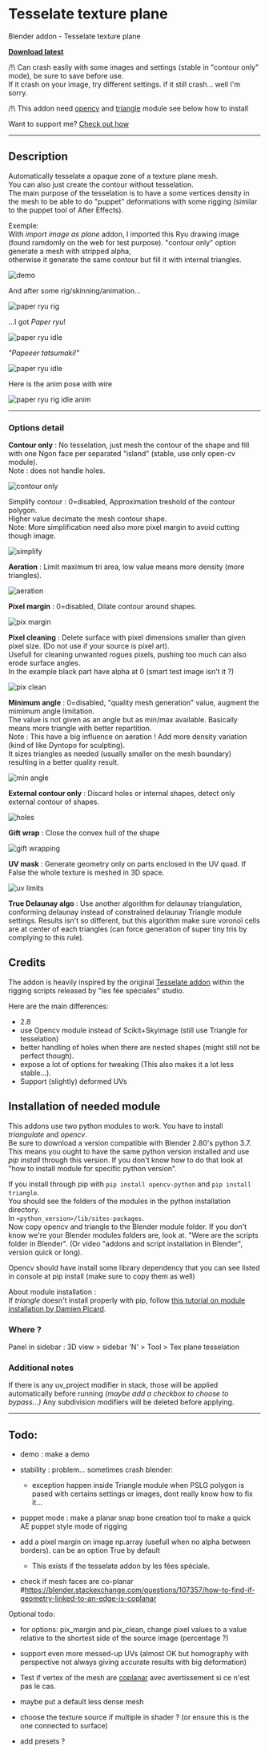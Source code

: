 # Tesselate texture plane
Blender addon - Tesselate texture plane  
  
**[Download latest](https://github.com/Pullusb/Tesselate_texture_plane/archive/master.zip)**
  
<!-- ### [Demo Youtube]() -->

/!\ Can crash easily with some images and settings (stable in "contour only" mode), be sure to save before use.  
If it crash on your image, try different settings. if it still crash... well I'm sorry.  

/!\ This addon need [opencv](https://pypi.org/project/opencv-python/) and [triangle](https://rufat.be/triangle/) module see below how to install

Want to support me? [Check out how](http://www.samuelbernou.fr/donate)

---  

## Description  

Automatically tesselate a opaque zone of a texture plane mesh.  
You can also just create the contour without tesselation.  
The main purpose of the tesselation is to have a some vertices density in the mesh to be able to do "puppet" deformations with some rigging (similar to the puppet tool of After Effects).

Exemple:  
With _import image as plane_ addon, I imported this Ryu drawing image (found ramdomly on the web for test purpose).
"contour only" option generate a mesh with stripped alpha,  
otherwise it generate the same contour but fill it with internal triangles.

![demo](https://github.com/Pullusb/images_repo/raw/master/tess_usage_exemple.png)

And after some rig/skinning/animation...  

![paper ryu rig](https://github.com/Pullusb/images_repo/raw/master/paper_ryu-maillage_rig.png)

...I got _Paper ryu_!  

![paper ryu idle](https://github.com/Pullusb/images_repo/raw/master/paper_ryu-idle_20fps.gif)

_"Papeeer tatsumaki!"_  


![paper ryu idle](https://github.com/Pullusb/images_repo/raw/master/paper_ryu-tatsumaki_20fps.gif)

Here is the anim pose with wire

![paper ryu rig idle anim](https://github.com/Pullusb/images_repo/raw/master/paper_ryu-idleGl_20fps.gif)


---

### Options detail

**Contour only** : No tesselation, just mesh the contour of the shape and fill with one Ngon face per separated "island" (stable, use only open-cv module).  
Note : does not handle holes.  

![contour only](https://github.com/Pullusb/images_repo/raw/master/tess_contour_only.png)


Simplify contour : 0=disabled, Approximation treshold of the contour polygon.  
Higher value decimate the mesh contour shape.  
Note: More simplification need also more pixel margin to avoid cutting though image.  

![simplify](https://github.com/Pullusb/images_repo/raw/master/tess_simplify_contour_2fps.gif)


**Aeration** : Limit maximum tri area, low value means more density (more triangles).  

![aeration](https://github.com/Pullusb/images_repo/raw/master/tess_aeration_setting_2fps.gif)

**Pixel margin** : 0=disabled, Dilate contour around shapes.  

![pix margin](https://github.com/Pullusb/images_repo/raw/master/tess_pixel_margin_2fps.gif)

**Pixel cleaning** : Delete surface with pixel dimensions smaller than given pixel size. (Do not use if your source is pixel art).  
Usefull for cleaning unwanted rogues pixels, pushing too much can also erode surface angles.  
In the example black part have alpha at 0 (smart test image isn't it  ?)  

![pix clean](https://github.com/Pullusb/images_repo/raw/master/tess_pixel_cleaning_2fps.gif)


**Minimum angle** : 0=disabled, "quality mesh generation" value, augment the mimimum angle limitation.  
The value is not given as an angle but as min/max available. Basically means more triangle with better repartition.  
Note : This have a big influence on aeration ! Add more density variation (kind of like Dyntopo for sculpting).  
It sizes triangles as needed (usually smaller on the mesh boundary) resulting in a better quality result. 

![min angle](https://github.com/Pullusb/images_repo/raw/master/tess_minimum_angle_2fps.gif)


**External contour only** : Discard holes or internal shapes, detect only external contour of shapes.  

![holes](https://github.com/Pullusb/images_repo/raw/master/tess_hole_shape.png)


**Gift wrap** : Close the convex hull of the shape  

![gift wrapping](https://github.com/Pullusb/images_repo/raw/master/tess_convex_hull.png)

**UV mask** : Generate geometry only on parts enclosed in the UV quad. If False the whole texture is meshed in 3D space.  

![uv limits](https://github.com/Pullusb/images_repo/raw/master/tess_uv_masking.png)

**True Delaunay algo** : Use another algorithm for delaunay triangulation, conforming delaunay instead of constrained delaunay Triangle module settings. Results isn't so different, but this algorithm make sure voronoï cells are at center of each triangles (can force generation of super tiny tris by complying to this rule).  
<!-- discarded :  incremental algo : Use incremental algorithm instead of divide-and-conquer (Triangle module settings)   -->

## Credits

The addon is heavily inspired by the original [Tesselate addon](https://github.com/LesFeesSpeciales/blender-rigging-scripts) within the rigging scripts released by "les fée spéciales" studio.  

Here are the main differences:
- 2.8
- use Opencv module instead of Scikit+Skyimage (still use Triangle for tesselation)
- better handling of holes when there are nested shapes (might still not be perfect though).
- expose a lot of options for tweaking (This also makes it a lot less stable...).
- Support (slightly) deformed UVs


## Installation of needed module  

This addons use two python modules to work. You have to install _triangulate_ and _opencv_.  
Be sure to download a version compatible with Blender 2.80's python 3.7.
This means you ought to have the same python version installed and use _pip install_ through this version. If you don't know how to do that look at "how to install module for specific python version".  

If you install through pip with `pip install opencv-python` and `pip install triangle`.  
You should see the folders of the modules in the python installation directory.  
In `<python_version>/lib/sites-packages`.  
Now copy opencv and triangle to the Blender module folder. If you don't know we're your Blender modules folders are, look at. "Were are the scripts folder in Blender". (Or video "addons and script installation in Blender", version quick or long).  

Opencv should have install some library dependency that you can see listed in console at pip install (make sure to copy them as well)

About module installation :  
If _triangle_ doesn't install properly with pip, follow [this tutorial on module installation by Damien Picard](http://lacuisine.tech/blog/2017/10/19/how-to-install-python-libs-in-blender-part-1/).


### Where ?
Panel in sidebar : 3D view > sidebar 'N' > Tool > Tex plane tesselation


### Additional notes

If there is any uv_project modifier in stack, those will be applied automatically before running _(maybe add a checkbox to choose to bypass...)_
Any subdivision modifiers will be deleted before applying.

---

## Todo:
- demo : make a demo

- stability : problem... sometimes crash blender:  
   - exception happen inside Triangle module when PSLG polygon is pased with certains settings or images, dont really know how to fix it...

- puppet mode : make a planar snap bone creation tool to make a quick AE puppet style mode of rigging

- add a pixel margin on image np.array (usefull when no alpha between borders). can be an option True by default
   - This exists if the tesselate addon by les fées spéciale.

- check if mesh faces are co-planar
#https://blender.stackexchange.com/questions/107357/how-to-find-if-geometry-linked-to-an-edge-is-coplanar


Optional todo:

- for options: pix_margin and pix_clean, change pixel values to a value relative to the shortest side of the source image (percentage ?)

- support even more messed-up UVs (almost OK but homography with perspective not always giving accurate results with big deformation)

- Test if vertex of the mesh are [coplanar](https://blender.stackexchange.com/questions/107357/how-to-find-if-geometry-linked-to-an-edge-is-coplanar) avec avertissement si ce n'est pas le cas.

- maybe put a default less dense mesh

- choose the texture source if multiple in shader ? (or ensure this is the one connected to surface)

- add presets ?


<!-- ### Change log:
  2020/02/09 (1, 0, 2):
  - Main version ready -->